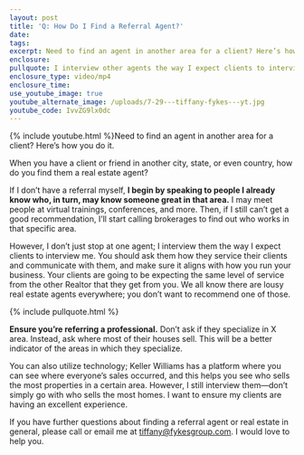 ```yaml
---
layout: post
title: 'Q: How Do I Find a Referral Agent?'
date:
tags:
excerpt: Need to find an agent in another area for a client? Here’s how you do it.
enclosure:
pullquote: I interview other agents the way I expect clients to interview me.
enclosure_type: video/mp4
enclosure_time:
use_youtube_image: true
youtube_alternate_image: /uploads/7-29---tiffany-fykes---yt.jpg
youtube_code: IvvZG9lx0dc
---
```


{% include youtube.html %}Need to find an agent in another area for a client? Here’s how you do it.

When you have a client or friend in another city, state, or even country, how do you find them a real estate agent?&nbsp;

If I don’t have a referral myself, **I begin by speaking to people I already know who, in turn, may know someone great in that area.** I may meet people at virtual trainings, conferences, and more. Then, if I still can’t get a good recommendation, I’ll start calling brokerages to find out who works in that specific area.&nbsp;

However, I don’t just stop at one agent; I interview them the way I expect clients to interview me. You should ask them how they service their clients and communicate with them, and make sure it aligns with how you run your business. Your clients are going to be expecting the same level of service from the other Realtor that they get from you. We all know there are lousy real estate agents everywhere; you don’t want to recommend one of those.&nbsp;

{% include pullquote.html %}

**Ensure you’re referring a professional.** Don’t ask if they specialize in X area. Instead, ask where most of their houses sell. This will be a better indicator of the areas in which they specialize.&nbsp;

You can also utilize technology; Keller Williams has a platform where you can see where everyone’s sales occurred, and this helps you see who sells the most properties in a certain area. However, I still interview them—don’t simply go with who sells the most homes. I want to ensure my clients are having an excellent experience.

If you have further questions about finding a referral agent or real estate in general, please call or email me at tiffany@fykesgroup.com. I would love to help you.&nbsp;
